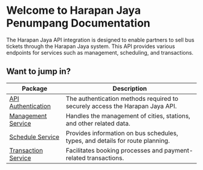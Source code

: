 # Welcome to Harapan Jaya Penumpang Documentation

The Harapan Jaya API integration is designed to enable partners to sell bus tickets through the Harapan Jaya system. This API provides various endpoints for services such as management, scheduling, and transactions.

## Want to jump in?

| Package                                         | Description                                                                   |
| ----------------------------------------------- | ----------------------------------------------------------------------------- |
| [API Authentication](/api_authentication)       | The authentication methods required to securely access the Harapan Jaya API.  |
| [Management Service](/api_references/management_service/get_all_cities)   | Handles the management of cities, stations, and other related data.           |
| [Schedule Service](/api_references/schedule_service/get_all_schedules)     | Provides information on bus schedules, types, and details for route planning. |
| [Transaction Service](/api_references/transaction_service/post_booking)  | Facilitates booking processes and payment-related transactions.               |
